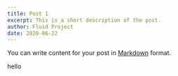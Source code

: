 ```yaml
---
title: Post 1
excerpt: This is a short description of the post.
author: Fluid Project
date: 2020-06-22
---
```

You can write content for your post in [Markdown](https://www.11ty.dev/docs/languages/markdown/) format.

hello
